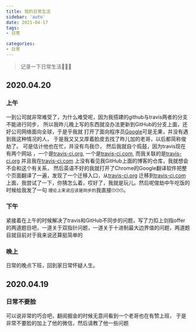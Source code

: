```yaml
---
title: 我的日常生活
sidebar: 'auto'
date: 2021-04-17
tags:
- 日常

categories:
- 日常
---
```


> 记录一下日常生活🌈🌈🌈

## 2020.04.20
### 上午
一到公司就非常难受了，为什么难受呢，因为我搭建的github与travis两者的分支不能进行同步，
所以我昨儿晚上写的东西就没办法更新到GitHub的分支上面，还好公司网络面向全球，于是乎我就
打开了面向程序员[Google](https://www.google.com)可是无果，并没有遇到我这种情况的人，
于是我又又又厚着脸皮去找了昨儿加的老哥，以后都简称俊劫了。 可是估计他也在忙，并没有鸟我😯，
然后我就自个捣鼓，因为travis现在有两个网站 ，一个是[travis-ci.org](https://www.travis-ci.org/),
一个是[travis-ci.com](https://www.travis-ci.com/), 而我关联的是[travis-ci.org](https://www.travis-ci.org/) 
并且我在[travis-ci.com](https://www.travis-ci.com/) 上没有看见我GitHub上面的博客的仓库，我就想会不会和这个有关系，
然后英语不好的我就打开了Chrome的Google翻译软件把整个页面翻译了一遍，发现了一个迁移入口，从[travis-ci.org](https://www.travis-ci.org/)
迁移到[travis-ci.com](https://www.travis-ci.com/) 上面，我尝试了一下，你猜怎么着，哎好了，我就是玩儿。然后呢俊劫中午吃饭的时候给我发了一句
```理论上来说应该是同步的```我直接🙄🙄🙄。

### 下午
紧接着在上午的时候解决了travis和GitHub不同步的问题，写了力扣上剑指offer的两道题目吧，一道关于双指针问题，一道关于十进制最大边界值的问题，两道题目就目前对于我来说还算挺简单的

### 晚上
日常的晚点下班，回到家日常怀疑人生。
## 2020.04.19

### 日常不要脸

可以说非常的巧合吧，翻阅掘金的时候无意间看到一个老哥也在有赞上班，
于是非常不要脸的加上了他的微信，然后请教了他一些问题

